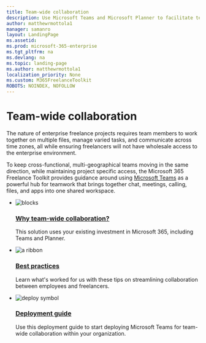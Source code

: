 ```yaml
---
title: Team-wide collaboration
description: Use Microsoft Teams and Microsoft Planner to facilitate team-wide collaboration in an enterprise freelance program.
author: matthewrmottola1
manager: samanro
layout: LandingPage
ms.assetid: 
ms.prod: microsoft-365-enterprise
ms.tgt_pltfrm: na
ms.devlang: na
ms.topic: landing-page
ms.author: matthewrmottola1
localization_priority: None 
ms.custom: M365FreelanceToolkit
ROBOTS: NOINDEX, NOFOLLOW
---
```

Team-wide collaboration
===========================

The nature of enterprise freelance projects requires team members to work together on multiple files, manage varied tasks, and communicate across time zones, all while ensuring freelancers will not have wholesale access to the enterprise environment.

To keep cross-functional, multi-geographical teams moving in the same direction, while maintaining project specific access, the Microsoft 365 Freelance Toolkit provides guidance around using [Microsoft Teams](https://products.office.com/microsoft-teams/group-chat-software) as a powerful hub for teamwork that brings together chat, meetings, calling, files, and apps into one shared workspace.

<ul class="panelContent cardsF cols cols2">
    <li>
        <div class="cardSize">
            <div class="cardPadding">
                <div class="card">
                    <div class="cardImageOuter">
                        <div class="cardImage">
                            <img src="https://docs.microsoft.com/en-us/office/media/icons/blocks-blue.svg" alt="blocks" />
                        </div>
                    </div>
                    <div class="cardText">
                        <h3><a href="teamwidecollaborationtools.md">Why team-wide collaboration?</a></h3>
                        <p>This solution uses your existing investment in Microsoft 365, including Teams and Planner.</p>
                    </div>
                </div>
            </div>
        </div>
    </li>
    <li>
        <div class="cardSize">
            <div class="cardPadding">
                <div class="card">
                    <div class="cardImageOuter">
                        <div class="cardImage">
                            <img src="https://docs.microsoft.com/en-us/office/media/icons/best-practices-blue.svg" alt="a ribbon" />
                        </div>
                    </div>
                    <div class="cardText">
                        <h3><a href="teamwidecollaborationbestpractices.md">Best practices</a></h3>
                        <p>Learn what's worked for us with these tips on streamlining collaboration between employees and freelancers.</p>
                    </div>
                </div>
            </div>
        </div>
    </li>
    <li>
        <div class="cardSize">
            <div class="cardPadding">
                <div class="card">
                    <div class="cardImageOuter">
                        <div class="cardImage">
                            <img src="https://docs.microsoft.com/en-us/office/media/icons/deploy-blue.svg" alt="deploy symbol" />
                        </div>
                    </div>
                    <div class="cardText">
                        <h3><a href="teamwidecollaborationdownload.md">Deployment guide</a></h3>
                        <p>Use this deployment guide to start deploying Microsoft Teams for team-wide collaboration within your organization.</p>
                    </div>
                </div>
            </div>
        </div>
    </li>
</ul>